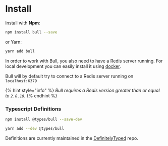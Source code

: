 # Install

Install with **Npm**:

```bash
npm install bull --save
```

or Yarn:

```bash
yarn add bull
```

In order to work with Bull, you also need to have a Redis server running. For local development you can easily install it using [docker](https://hub.docker.com/\_/redis/).

Bull will by default try to connect to a Redis server running on `localhost:6379`

{% hint style="info" %}
&#x20;_Bull requires a Redis version greater than or equal to `2.8.18`._
{% endhint %}

### Typescript Definitions

```bash
npm install @types/bull --save-dev
```

```bash
yarn add --dev @types/bull
```

Definitions are currently maintained in the [DefinitelyTyped](https://github.com/DefinitelyTyped/DefinitelyTyped/tree/master/types/bull) repo.
